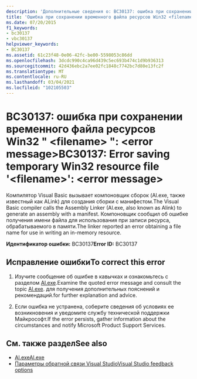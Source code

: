 ```yaml
---
description: 'Дополнительные сведения о: BC30137: ошибка при сохранении временного файла ресурсов Win32 " <filename> ": <error message>'
title: 'Ошибка при сохранении временного файла ресурсов Win32 <filename>: <error message>'
ms.date: 07/20/2015
f1_keywords:
- bc30137
- vbc30137
helpviewer_keywords:
- BC30137
ms.assetid: 61c23f48-0e06-42fc-be00-5598053c86dd
ms.openlocfilehash: 3dcdc990c4ca96d439c5ec693b474c1d9b936313
ms.sourcegitcommit: 42d436ebc2a7ee02fc1848c7742bc7d80e13fc2f
ms.translationtype: MT
ms.contentlocale: ru-RU
ms.lasthandoff: 03/04/2021
ms.locfileid: "102105503"
---
```

# <a name="bc30137-error-saving-temporary-win32-resource-file-filename-error-message"></a><span data-ttu-id="5700b-103">BC30137: ошибка при сохранении временного файла ресурсов Win32 " \<filename> ": \<error message></span><span class="sxs-lookup"><span data-stu-id="5700b-103">BC30137: Error saving temporary Win32 resource file '\<filename>': \<error message></span></span>

<span data-ttu-id="5700b-104">Компилятор Visual Basic вызывает компоновщик сборок (Al.exe, также известный как ALink) для создания сборки с манифестом.</span><span class="sxs-lookup"><span data-stu-id="5700b-104">The Visual Basic compiler calls the Assembly Linker (Al.exe, also known as Alink) to generate an assembly with a manifest.</span></span> <span data-ttu-id="5700b-105">Компоновщик сообщил об ошибке получения имени файла для использования при записи ресурса, обрабатываемого в памяти.</span><span class="sxs-lookup"><span data-stu-id="5700b-105">The linker reported an error obtaining a file name for use in writing an in-memory resource.</span></span>

 <span data-ttu-id="5700b-106">**Идентификатор ошибки:** BC30137</span><span class="sxs-lookup"><span data-stu-id="5700b-106">**Error ID:** BC30137</span></span>

## <a name="to-correct-this-error"></a><span data-ttu-id="5700b-107">Исправление ошибки</span><span class="sxs-lookup"><span data-stu-id="5700b-107">To correct this error</span></span>

1. <span data-ttu-id="5700b-108">Изучите сообщение об ошибке в кавычках и ознакомьтесь с разделом [Al.exe](../../../framework/tools/al-exe-assembly-linker.md).</span><span class="sxs-lookup"><span data-stu-id="5700b-108">Examine the quoted error message and consult the topic [Al.exe](../../../framework/tools/al-exe-assembly-linker.md).</span></span> <span data-ttu-id="5700b-109">для получения дополнительных пояснений и рекомендаций.</span><span class="sxs-lookup"><span data-stu-id="5700b-109">for further explanation and advice.</span></span>

2. <span data-ttu-id="5700b-110">Если ошибка не устранена, соберите сведения об условиях ее возникновения и уведомите службу технической поддержки Майкрософт.</span><span class="sxs-lookup"><span data-stu-id="5700b-110">If the error persists, gather information about the circumstances and notify Microsoft Product Support Services.</span></span>

## <a name="see-also"></a><span data-ttu-id="5700b-111">См. также раздел</span><span class="sxs-lookup"><span data-stu-id="5700b-111">See also</span></span>

- [<span data-ttu-id="5700b-112">Al.exe</span><span class="sxs-lookup"><span data-stu-id="5700b-112">Al.exe</span></span>](../../../framework/tools/al-exe-assembly-linker.md)
- [<span data-ttu-id="5700b-113">Параметры обратной связи Visual Studio</span><span class="sxs-lookup"><span data-stu-id="5700b-113">Visual Studio feedback options</span></span>](/visualstudio/ide/feedback-options)
